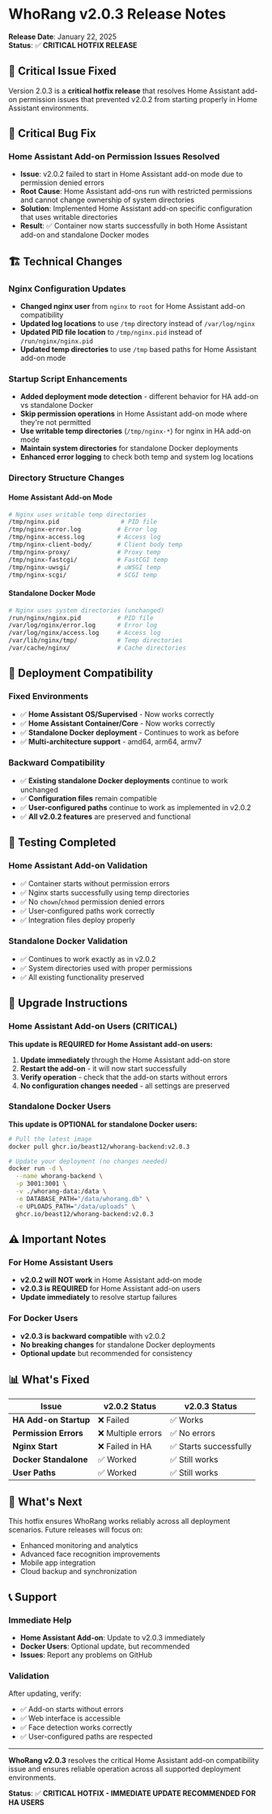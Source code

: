 # WhoRang v2.0.3 Release Notes

**Release Date**: January 22, 2025  
**Status**: ✅ **CRITICAL HOTFIX RELEASE**

## 🚨 Critical Issue Fixed

Version 2.0.3 is a **critical hotfix release** that resolves Home Assistant add-on permission issues that prevented v2.0.2 from starting properly in Home Assistant environments.

## 🔧 Critical Bug Fix

### **Home Assistant Add-on Permission Issues Resolved**
- **Issue**: v2.0.2 failed to start in Home Assistant add-on mode due to permission denied errors
- **Root Cause**: Home Assistant add-ons run with restricted permissions and cannot change ownership of system directories
- **Solution**: Implemented Home Assistant add-on specific configuration that uses writable directories
- **Result**: ✅ Container now starts successfully in both Home Assistant add-on and standalone Docker modes

## 🏗️ Technical Changes

### **Nginx Configuration Updates**
- **Changed nginx user** from `nginx` to `root` for Home Assistant add-on compatibility
- **Updated log locations** to use `/tmp` directory instead of `/var/log/nginx`
- **Updated PID file location** to `/tmp/nginx.pid` instead of `/run/nginx/nginx.pid`
- **Updated temp directories** to use `/tmp` based paths for Home Assistant add-on mode

### **Startup Script Enhancements**
- **Added deployment mode detection** - different behavior for HA add-on vs standalone Docker
- **Skip permission operations** in Home Assistant add-on mode where they're not permitted
- **Use writable temp directories** (`/tmp/nginx-*`) for nginx in HA add-on mode
- **Maintain system directories** for standalone Docker deployments
- **Enhanced error logging** to check both temp and system log locations

### **Directory Structure Changes**

#### **Home Assistant Add-on Mode**
```bash
# Nginx uses writable temp directories
/tmp/nginx.pid                 # PID file
/tmp/nginx-error.log          # Error log
/tmp/nginx-access.log         # Access log
/tmp/nginx-client-body/       # Client body temp
/tmp/nginx-proxy/             # Proxy temp
/tmp/nginx-fastcgi/           # FastCGI temp
/tmp/nginx-uwsgi/             # uWSGI temp
/tmp/nginx-scgi/              # SCGI temp
```

#### **Standalone Docker Mode**
```bash
# Nginx uses system directories (unchanged)
/run/nginx/nginx.pid          # PID file
/var/log/nginx/error.log      # Error log
/var/log/nginx/access.log     # Access log
/var/lib/nginx/tmp/           # Temp directories
/var/cache/nginx/             # Cache directories
```

## 🔄 Deployment Compatibility

### **Fixed Environments**
- ✅ **Home Assistant OS/Supervised** - Now works correctly
- ✅ **Home Assistant Container/Core** - Now works correctly
- ✅ **Standalone Docker deployment** - Continues to work as before
- ✅ **Multi-architecture support** - amd64, arm64, armv7

### **Backward Compatibility**
- ✅ **Existing standalone Docker deployments** continue to work unchanged
- ✅ **Configuration files** remain compatible
- ✅ **User-configured paths** continue to work as implemented in v2.0.2
- ✅ **All v2.0.2 features** are preserved and functional

## 🧪 Testing Completed

### **Home Assistant Add-on Validation**
- ✅ Container starts without permission errors
- ✅ Nginx starts successfully using temp directories
- ✅ No `chown`/`chmod` permission denied errors
- ✅ User-configured paths work correctly
- ✅ Integration files deploy properly

### **Standalone Docker Validation**
- ✅ Continues to work exactly as in v2.0.2
- ✅ System directories used with proper permissions
- ✅ All existing functionality preserved

## 🚀 Upgrade Instructions

### **Home Assistant Add-on Users (CRITICAL)**
**This update is REQUIRED for Home Assistant add-on users:**

1. **Update immediately** through the Home Assistant add-on store
2. **Restart the add-on** - it will now start successfully
3. **Verify operation** - check that the add-on starts without errors
4. **No configuration changes needed** - all settings are preserved

### **Standalone Docker Users**
**This update is OPTIONAL for standalone Docker users:**

```bash
# Pull the latest image
docker pull ghcr.io/beast12/whorang-backend:v2.0.3

# Update your deployment (no changes needed)
docker run -d \
  --name whorang-backend \
  -p 3001:3001 \
  -v ./whorang-data:/data \
  -e DATABASE_PATH="/data/whorang.db" \
  -e UPLOADS_PATH="/data/uploads" \
  ghcr.io/beast12/whorang-backend:v2.0.3
```

## ⚠️ Important Notes

### **For Home Assistant Users**
- **v2.0.2 will NOT work** in Home Assistant add-on mode
- **v2.0.3 is REQUIRED** for Home Assistant add-on users
- **Update immediately** to resolve startup failures

### **For Docker Users**
- **v2.0.3 is backward compatible** with v2.0.2
- **No breaking changes** for standalone Docker deployments
- **Optional update** but recommended for consistency

## 📊 What's Fixed

| Issue | v2.0.2 Status | v2.0.3 Status |
|-------|---------------|---------------|
| **HA Add-on Startup** | ❌ Failed | ✅ Works |
| **Permission Errors** | ❌ Multiple errors | ✅ No errors |
| **Nginx Start** | ❌ Failed in HA | ✅ Starts successfully |
| **Docker Standalone** | ✅ Worked | ✅ Still works |
| **User Paths** | ✅ Worked | ✅ Still works |

## 🔮 What's Next

This hotfix ensures WhoRang works reliably across all deployment scenarios. Future releases will focus on:

- Enhanced monitoring and analytics
- Advanced face recognition improvements
- Mobile app integration
- Cloud backup and synchronization

## 📞 Support

### **Immediate Help**
- **Home Assistant Add-on**: Update to v2.0.3 immediately
- **Docker Users**: Optional update, but recommended
- **Issues**: Report any problems on GitHub

### **Validation**
After updating, verify:
- ✅ Add-on starts without errors
- ✅ Web interface is accessible
- ✅ Face detection works correctly
- ✅ User-configured paths are respected

---

**WhoRang v2.0.3** resolves the critical Home Assistant add-on compatibility issue and ensures reliable operation across all supported deployment environments.

**Status**: ✅ **CRITICAL HOTFIX - IMMEDIATE UPDATE RECOMMENDED FOR HA USERS**

